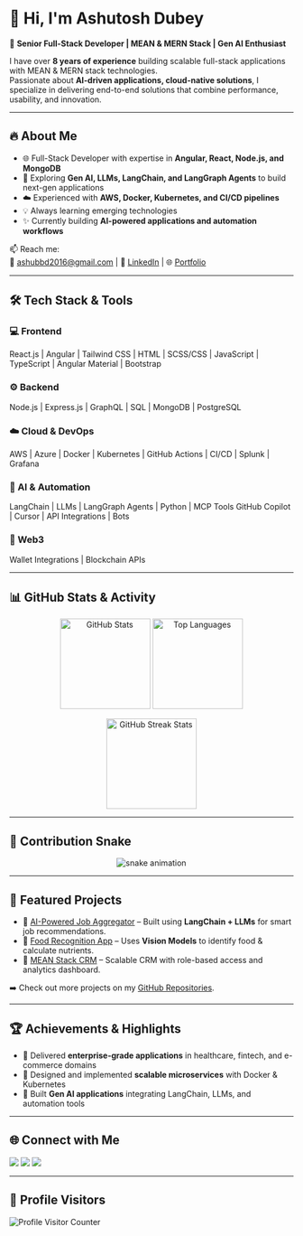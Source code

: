 # 👋 Hi, I'm Ashutosh Dubey

🚀 **Senior Full-Stack Developer | MEAN & MERN Stack | Gen AI Enthusiast**

I have over **8 years of experience** building scalable full-stack applications with MEAN & MERN stack technologies.  
Passionate about **AI-driven applications, cloud-native solutions**, I specialize in delivering end-to-end solutions that combine performance, usability, and innovation.  

---

## 🔥 About Me
- 🌐 Full-Stack Developer with expertise in **Angular, React, Node.js, and MongoDB**
- 🧠 Exploring **Gen AI, LLMs, LangChain, and LangGraph Agents** to build next-gen applications
- ☁️ Experienced with **AWS, Docker, Kubernetes, and CI/CD pipelines**
- 💡 Always learning emerging technologies
- ✨ Currently building **AI-powered applications and automation workflows**

📫 Reach me:  
📧 ashubbd2016@gmail.com | 💼 [LinkedIn](https://www.linkedin.com/in/ashutosh-dubey-44895a12b/) | 🌐 [Portfolio](https://your-portfolio.com)

---

## 🛠️ Tech Stack & Tools

### 💻 Frontend
React.js | Angular | Tailwind CSS | HTML | SCSS/CSS | JavaScript | TypeScript | Angular Material | Bootstrap

### ⚙️ Backend
Node.js | Express.js | GraphQL | SQL | MongoDB | PostgreSQL 

### ☁️ Cloud & DevOps
AWS | Azure | Docker | Kubernetes | GitHub Actions | CI/CD | Splunk | Grafana

### 🤖 AI & Automation
LangChain | LLMs | LangGraph Agents | Python | MCP Tools
GitHub Copilot | Cursor | API Integrations | Bots

### 🔗 Web3
Wallet Integrations | Blockchain APIs

---

## 📊 GitHub Stats & Activity

<p align="center">
  <img src="https://github-readme-stats.vercel.app/api?username=ashu000&show_icons=true&theme=tokyonight" alt="GitHub Stats" height="160"/>
  <img src="https://github-readme-stats.vercel.app/api/top-langs/?username=ashu000&layout=compact&theme=tokyonight" alt="Top Languages" height="160"/>
</p>

<p align="center">
  <img src="https://github-readme-streak-stats.herokuapp.com/?user=ashu000&theme=tokyonight" alt="GitHub Streak Stats" height="160"/>
</p>

---

## 🐍 Contribution Snake
<p align="center">
  <img src="https://github.com/ashu000/ashu000/blob/output/github-contribution-grid-snake.svg" alt="snake animation"/>
</p>

---

## 🚀 Featured Projects

- 🔹 [AI-Powered Job Aggregator](https://github.com/your-repo) – Built using **LangChain + LLMs** for smart job recommendations.  
- 🔹 [Food Recognition App](https://github.com/your-repo) – Uses **Vision Models** to identify food & calculate nutrients.  
- 🔹 [MEAN Stack CRM](https://github.com/your-repo) – Scalable CRM with role-based access and analytics dashboard.  

➡️ Check out more projects on my [GitHub Repositories](https://github.com/ashu000?tab=repositories).

---

## 🏆 Achievements & Highlights
- 💼 Delivered **enterprise-grade applications** in healthcare, fintech, and e-commerce domains  
- 🧩 Designed and implemented **scalable microservices** with Docker & Kubernetes  
- 🤖 Built **Gen AI applications** integrating LangChain, LLMs, and automation tools  

---

## 🌐 Connect with Me
<p align="left">
  <a href="mailto:ashubbd2016@gmail.com"><img src="https://img.shields.io/badge/Email-D14836?style=for-the-badge&logo=gmail&logoColor=white"/></a>
  <a href="https://www.linkedin.com/in/ashutosh-dubey-44895a12b/"><img src="https://img.shields.io/badge/LinkedIn-0A66C2?style=for-the-badge&logo=linkedin&logoColor=white"/></a>
  <a href="https://your-portfolio.com"><img src="https://img.shields.io/badge/Portfolio-000000?style=for-the-badge&logo=firefox&logoColor=white"/></a>
</p>

---

## 👀 Profile Visitors
<p align="left">
  <img src="https://komarev.com/ghpvc/?username=ashu000&label=Profile%20Views&color=0e75b6&style=flat" alt="Profile Visitor Counter"/>
</p>

